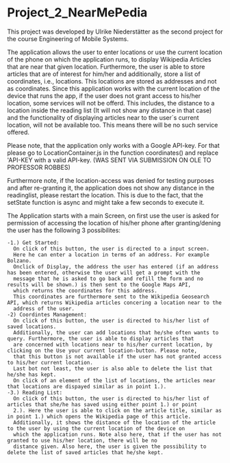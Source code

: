 # Project_2_NearMePedia
This project  was developed by Ulrike Niederstätter as the second project for the course Engineering of Mobile Systems. 

The application allows the user to enter locations or use the current location of the phone on which the application runs,
to display Wikipedia Articles that are near that given location.
Furthermore, the user is able to store articles that are of interest for him/her and additionally, store a list of coordinates, i.e., 
locations. This locations are stored as addresses and not as coordinates. Since this application works with the current location of the
device that runs the app, if the user does not grant access to his/her location, some services will not be offerd. This includes, the
distance to a location inside the reading list (It will not show any distance in that case) and the functionality of displaying articles near 
to the user`s current location, will not be available too. This means there will be no such service offered. 

Please note, that the application only works with a Google API-key. For that please go to LocationContainer.js in the function 
coordinates() and replace 'API-KEY with a valid API-key. (WAS SENT VIA SUBMISSION ON OLE TO PROFESSOR ROBBES)

Furthermore note, if the location-access was denied for testing purposes and after re-granting it, the application does not show any distance
in the readinglist, please restart the location. This is due to the fact, that the setState function is async and might take a few seconds
to execute it. 

The Application starts with a main Screen, on first use the user is asked for permission of accessing the location of his/her phone after granting/dening the user has the following 3 possibilites: 

    -1.) Get Started:
      On click of this button, the user is directed to a input screen. 
      Here he can enter a location in terms of an address. For example Bolzano. 
      Onclick of Display, the address the user has entered (if an address has been entered, otherwise the user will get a prompt with the 
      message that he is asked to go back and refill the form and no results will be shown.) is then sent to the Google Maps API, 
      which returns the coordinates for this address. 
      This coordinates are furthermore sent to the Wikipedia Geosearch API, which returns Wikipedia articles concering a location near to the
      address of the user. 
    -2) Coordintes Management:
      On click of this button, the user is directed to his/her list of saved locations. 
      Additionally, the user can add locations that he/she often wants to query. Furthermore, the user is able to display articles that 
      are concerned with locations near to his/her current location, by clicking on the Use your current location-button. Please note, 
      that this button is not available if the user has not granted access to his/her current location. 
      Last bot not least, the user is also able to delete the list that he/she has kept. 
      On click of an element of the list of locations, the articles near that locations are dispayed similar as in point 1.). 
    -3.) Reading List: 
      On click of this button, the user is directed to his/her list of articles that she/he has saved using either point 1.) or point
      2.). Here the user is able to click on the article title, similar as in point 1.) which opens the Wikipedia page of this article. 
      Additionally, it shows the distance of the location of the article to the user by using the current location of the device on 
      which the application runs. Note also here, that if the user has not granted to use his/her location, there will be no
      distance given. Also here, the user is given the possibility to delete the list of saved articles that he/she kept. 
  
